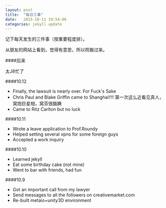```yaml
---
layout: post
title:  "每日三事"
date:   2015-10-11 19:54:06
categories: jekyll update
---
```


记下每天发生的三件事（按重要程度排）。

从朋友的网站上看到，觉得有意思，所以照搬过来。

####后来

太J8忙了

####10.12

* Finally, the lawsuit is nearly over. For Fuck's Sake
* Chris Paul and Blake Griffin came to Shanghai!!!! 第一次这么近看见真人，窝炮巨星相，窝芬很腼腆
* Came to Ritz Carlton but no luck


####10.11

* Wrote a leave application to Prof.Roundy
* Helped setting several vpns for some foreign guys
* Accepted a work inquiry

####10.10

* Learned jekyll
* Eat some birthday cake (not mine)
* Went to bar with friends, had fun

####10.9

* Got an important call from my lawyer
* Send messages to all the followers on creativemarket.com
* Re-built metaio+unity3D environment